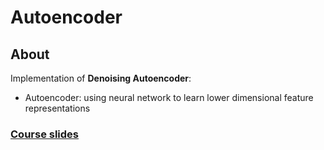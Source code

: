 Autoencoder
========

About
--------
Implementation of **Denoising Autoencoder**:
- Autoencoder: using neural network to learn lower dimensional feature representations

### [**Course slides**](http://www.csie.ntu.edu.tw/~htlin/mooc/doc/213_present.pdf)